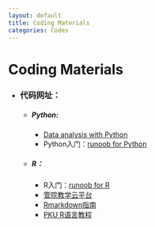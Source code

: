 ```yaml
---
layout: default
title: Coding Materials
categories: Codes
---
```

# Coding Materials
- ### **代码网址：**
    - ##### Python: 
        - [Data analysis with Python](https://saskeli.github.io/data-analysis-with-python-summer-2019/)
        - Python入门：[runoob for Python](https://www.runoob.com/python3/python3-data-type.html)
   
    - ##### R：
        - R入门：[runoob for R](https://www.runoob.com/r/r-tutorial.html)
        - [管院教学云平台](https://oc.ustc.edu.cn)
        - [Rmarkdown指南](https://bookdown.org/qiushi/rmarkdown-guide/)
        - [PKU R语言教程](https://www.math.pku.edu.cn/teachers/lidf/docs/Rbook/html/_Rbook/index.html)
